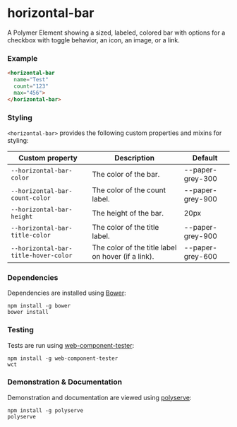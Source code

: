 # horizontal-bar

A Polymer Element showing a sized, labeled, colored bar with options for a checkbox with toggle behavior, an icon, an image, or a link.

### Example
```html
<horizontal-bar
  name="Test"
  count="123"
  max="456">
</horizontal-bar>
```

### Styling

`<horizontal-bar>` provides the following custom properties and mixins for styling:

Custom property                      | Description                                        | Default
-------------------------------------|----------------------------------------------------|--------
`--horizontal-bar-color`             | The color of the bar.                              | --paper-grey-300
`--horizontal-bar-count-color`       | The color of the count label.                      | --paper-grey-900
`--horizontal-bar-height`            | The height of the bar.                             | 20px
`--horizontal-bar-title-color`       | The color of the title label.                      | --paper-grey-900
`--horizontal-bar-title-hover-color` | The color of the title label on hover (if a link). | --paper-grey-600

### Dependencies

Dependencies are installed using [Bower](http://bower.io/):

    npm install -g bower
    bower install

### Testing

Tests are run using [web-component-tester](https://github.com/Polymer/web-component-tester):

    npm install -g web-component-tester
    wct

### Demonstration & Documentation

Demonstration and documentation are viewed using [polyserve](https://github.com/PolymerLabs/polyserve):

    npm install -g polyserve
    polyserve

